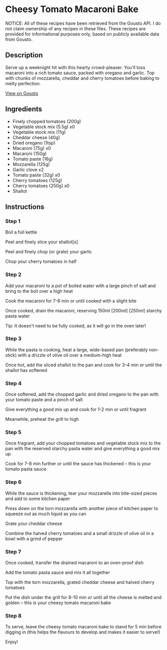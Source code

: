 # Cheesy Tomato Macaroni Bake

NOTICE: All of these recipes have been retrieved from the Gousto API. I do not claim ownership of any recipes in these files. These recipes are provided for informational purposes only, based on publicly available data from Gousto.

## Description

Serve up a weeknight hit with this hearty crowd-pleaser. You’ll toss macaroni into a rich tomato sauce, packed with oregano and garlic. Top with chunks of mozzarella, cheddar and cherry tomatoes before baking to melty perfection.

[View on Gousto](https://www.gousto.co.uk/recipes/cookbook/cheesy-tomato-macaroni-bake)

## Ingredients

- Finely chopped tomatoes (200g)
- Vegetable stock mix (5.5g) x0
- Vegetable stock mix (11g)
- Cheddar cheese (40g)
- Dried oregano (1tsp)
- Macaroni (75g) x0
- Macaroni (150g)
- Tomato paste (16g)
- Mozzarella (125g)
- Garlic clove x2
- Tomato paste (32g) x0
- Cherry tomatoes (125g)
- Cherry tomatoes (250g) x0
- Shallot

## Instructions


### Step 1

Boil a full kettle

Peel and finely slice your shallot[s]

Peel and finely chop (or grate) your garlic

Chop your cherry tomatoes in half


### Step 2

Add your macaroni to a pot of boiled water with a large pinch of salt and bring to the boil over a high heat

Cook the macaroni for 7-8 min or until cooked with a slight bite

Once cooked, drain the macaroni, reserving 150ml <span class="text-purple">[200ml] </span><span class="text-danger">[250ml] </span>starchy pasta water

Tip: It doesn't need to be fully cooked, as it will go in the oven later!


### Step 3

While the pasta is cooking, heat a large, wide-based pan (preferably non-stick) with a drizzle of olive oil over a medium-high heat

Once hot, add the sliced shallot to the pan and cook for 3-4 min or until the shallot has softened


### Step 4

Once softened, add the chopped garlic and dried oregano to the pan with your tomato paste and a pinch of salt

Give everything a good mix up and cook for 1-2 min or until fragrant

Meanwhile, preheat the grill to high


### Step 5

Once fragrant, add your chopped tomatoes and vegetable stock mix to the pan with the reserved starchy pasta water and give everything a good mix up

Cook for 7-8 min further or until the sauce has thickened – this is your tomato pasta sauce


### Step 6

While the sauce is thickening, tear your mozzarella into bite-sized pieces and add to some kitchen paper

Press down on the torn mozzarella with another piece of kitchen paper to squeeze out as much liquid as you can

Grate your cheddar cheese

Combine the halved cherry tomatoes and a small drizzle of olive oil in a bowl with a grind of pepper


### Step 7

Once cooked, transfer the drained macaroni to an oven-proof dish

Add the tomato pasta sauce and mix it all together

Top with the torn mozzarella, grated cheddar cheese and halved cherry tomatoes

Put the dish under the grill for 8-10 min or until all the cheese is melted and golden – this is your cheesy tomato macaroni bake

### Step 8

To serve, leave the cheesy tomato macaroni bake to stand for 5 min before digging in (this helps the flavours to develop and makes it easier to serve!)

Enjoy!

